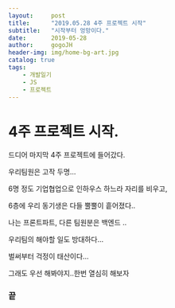 ```yaml
---
layout:     post
title:      "2019.05.28 4주 프로젝트 시작"
subtitle:   "시작부터 엉망이다."
date:       2019-05-28
author:     gogoJH
header-img: img/home-bg-art.jpg
catalog: true
tags:
    - 개발일기
    - JS
    - 프로젝트
---
```


# 4주 프로젝트 시작.

드디어 마지막 4주 프로젝트에 들어갔다.

우리팀원은 고작 두명...

6명 정도 기업협업으로 인하우스 하느라 자리를 비우고, 

6층에 우리 동기생은 다들 뿔뿔이 흩어졌다..

나는 프론트파트, 다른 팀원분은 백엔드 ..

우리팀의 해야할 일도 방대하다...

벌써부터 걱정이 태산이다...

그래도 우선 해봐야지..한번 열심히 해보자

### 끝
<!--stackedit_data:
eyJoaXN0b3J5IjpbLTEyNTE2MDMzMzJdfQ==
-->